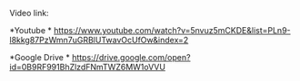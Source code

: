 Video link:

*Youtube *
https://www.youtube.com/watch?v=5nvuz5mCKDE&list=PLn9-l8kkg87PzWmn7uGRBlUTwavOcUfOw&index=2

*Google Drive *
https://drive.google.com/open?id=0B9RF991BhZlzdFNmTWZ6MW1oVVU